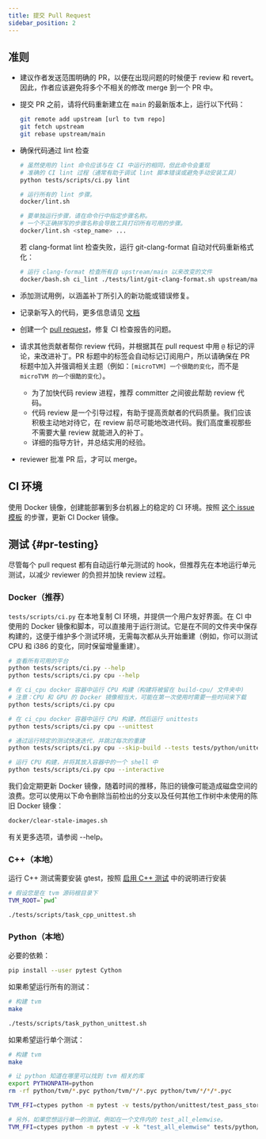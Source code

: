 ```yaml
---
title: 提交 Pull Request
sidebar_position: 2
---
```


## 准则

-  建议作者发送范围明确的 PR，以便在出现问题的时候便于 review 和 revert。因此，作者应该避免将多个不相关的修改 merge 到一个 PR 中。
-  提交 PR 之前，请将代码重新建立在 `main` 的最新版本上，运行以下代码：

    ``` bash
    git remote add upstream [url to tvm repo]
    git fetch upstream
    git rebase upstream/main
    ```

-   确保代码通过 lint 检查

    ``` bash
    # 虽然使用的 lint 命令应该与在 CI 中运行的相同，但此命令会重现
    # 准确的 CI lint 过程（通常有助于调试 lint 脚本错误或避免手动安装工具）
    python tests/scripts/ci.py lint
    
    # 运行所有的 lint 步骤。
    docker/lint.sh
    
    # 要单独运行步骤，请在命令行中指定步骤名称。
    # 一个不正确拼写的步骤名称会导致工具打印所有可用的步骤。
    docker/lint.sh <step_name> ...
    ```
    
    若 clang-format lint 检查失败，运行 git-clang-format 自动对代码重新格式化：
    
    ``` bash
    # 运行 clang-format 检查所有自 upstream/main 以来改变的文件
    docker/bash.sh ci_lint ./tests/lint/git-clang-format.sh upstream/main
    ```

-   添加测试用例，以涵盖补丁所引入的新功能或错误修复。

-   记录新写入的代码，更多信息请见 [文档](document)

-   创建一个 [pull request](https://docs.github.com/en/pull-requests/collaborating-with-pull-requests/proposing-changes-to-your-work-with-pull-requests/creating-a-pull-request)，修复 CI 检查报告的问题。

-   请求其他贡献者帮你 review 代码，并根据其在 pull request 中用 `@` 标记的评论，来改进补丁。PR 标题中的标签会自动标记订阅用户，所以请确保在 PR 标题中加入并强调相关主题（例如：`[microTVM] 一个很酷的变化`，而不是 `microTVM 的一个很酷的变化`）。

    -   为了加快代码 review 进程，推荐 committer 之间彼此帮助 review 代码。
    -   代码 review 是一个引导过程，有助于提高贡献者的代码质量。我们应该积极主动地对待它，在 review 前尽可能地改进代码。我们高度重视那些不需要大量 review 就能进入的补丁。
    -   详细的指导方针，并总结实用的经验。

-   reviewer 批准 PR 后，才可以 merge。

## CI 环境

使用 Docker 镜像，创建能部署到多台机器上的稳定的 CI 环境。按照 [这个 issue 模板](https://github.com/apache/tvm/issues/new?assignees=&labels=&template=ci-image.md&title=%5BCI+Image%5D+) 的步骤，更新 CI Docker 镜像。

## 测试 {#pr-testing}

尽管每个 pull request 都有自动运行单元测试的 hook，但推荐先在本地运行单元测试，以减少 reviewer 的负担并加快 review 过程。

### Docker（推荐）

`tests/scripts/ci.py` 在本地复制 CI 环境，并提供一个用户友好界面。在 CI 中使用的 Docker 镜像和脚本，可以直接用于运行测试。它是在不同的文件夹中保存构建的，这便于维护多个测试环境，无需每次都从头开始重建（例如，你可以测试 CPU 和 i386 的变化，同时保留增量重建）。

``` bash
# 查看所有可用的平台
python tests/scripts/ci.py --help
python tests/scripts/ci.py cpu --help

# 在 ci_cpu docker 容器中运行 CPU 构建（构建将被留在 build-cpu/ 文件夹中)
# 注意：CPU 和 GPU 的 Docker 镜像相当大，可能在第一次使用时需要一些时间来下载
python tests/scripts/ci.py cpu

# 在 ci_cpu docker 容器中运行 CPU 构建，然后运行 unittests
python tests/scripts/ci.py cpu --unittest

# 通过运行特定的测试快速迭代，并跳过每次的重建
python tests/scripts/ci.py cpu --skip-build --tests tests/python/unittest/test_tir_transform_inject_rolling_buffer.py::test_upscale

# 运行 CPU 构建，并将其放入容器中的一个 shell 中
python tests/scripts/ci.py cpu --interactive
```

我们会定期更新 Docker 镜像，随着时间的推移，陈旧的镜像可能造成磁盘空间的浪费。您可以使用以下命令删除当前检出的分支以及任何其他工作树中未使用的陈旧 Docker 镜像：

``` bash
docker/clear-stale-images.sh
```

有关更多选项，请参阅 --help。

### C++（本地）

运行 C++ 测试需要安装 gtest，按照 [启用 C++ 测试](/docs/install/from_source#C++_tests) 中的说明进行安装

``` bash
# 假设您是在 tvm 源码根目录下
TVM_ROOT=`pwd`

./tests/scripts/task_cpp_unittest.sh
```

### Python（本地）

必要的依赖：

``` bash
pip install --user pytest Cython
```

如果希望运行所有的测试：

``` bash
# 构建 tvm
make

./tests/scripts/task_python_unittest.sh
```

如果希望运行单个测试：

``` bash
# 构建 tvm
make

# 让 python 知道在哪里可以找到 tvm 相关的库
export PYTHONPATH=python
rm -rf python/tvm/*.pyc python/tvm/*/*.pyc python/tvm/*/*/*.pyc

TVM_FFI=ctypes python -m pytest -v tests/python/unittest/test_pass_storage_rewrite.py

# 另外，如果您想运行单一的测试，例如在一个文件内的 test_all_elemwise。
TVM_FFI=ctypes python -m pytest -v -k "test_all_elemwise" tests/python/frontend/tflite/test_forward.py
```
